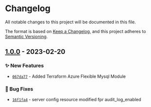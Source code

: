 # Changelog
All notable changes to this project will be documented in this file.

The format is based on [Keep a Changelog](https://keepachangelog.com/en/1.0.0/),
and this project adheres to [Semantic Versioning](https://semver.org/spec/v2.0.0.html).

## [1.0.0] - 2023-02-20
### :sparkles: New Features
- [`067da77`](https://github.com/clouddrove/terraform-azure-flexible-mysql/commit/067da77d19bc8bd8bbbf48d204ba8a49919e4ccc) - Added Terraform Azure Flexible Mysql Module

### :bug: Bug Fixes
- [`16f1fa4`](https://github.com/clouddrove/terraform-azure-flexible-mysql/commit/16f1fa41c039c4cd05cd91c23ab8cbd1cf5ae8df) - server config resource modified fpr audit_log_enabled


[1.0.0]: https://github.com/clouddrove/terraform-azure-flexible-mysql/compare/1.0.0...master

